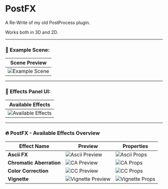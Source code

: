 # PostFX
A Re-Write of my old PostProcess plugin.

Works both in 3D and 2D.

---

### 🧪 Example Scene:

| Scene Preview |
|---------------|
| ![Example Scene](https://github.com/user-attachments/assets/cbca59c7-a5a1-4c89-99c5-e77fd5e52bc3) |

---

### 🧩 Effects Panel UI:

| Available Effects |
|------------|
| ![Available Effects](https://github.com/user-attachments/assets/a8af53cf-9b68-4ef1-9039-3f513c470790) |

---


### 🔥 PostFX - Available Effects Overview

| Effect Name             | Preview                                                                                       | Properties                                                                                  |
|-------------------------|-----------------------------------------------------------------------------------------------|---------------------------------------------------------------------------------------------|
| **Ascii FX**            | ![Ascii Preview](https://github.com/user-attachments/assets/41b7a9de-372e-4d3c-8ec2-bb7da81bf7a4) | ![Ascii Props](https://github.com/user-attachments/assets/11f8d4a5-4aae-4c48-8079-c0f9e278c045) |
| **Chromatic Aberration**| ![CA Preview](https://github.com/user-attachments/assets/0b318c88-e949-401d-a9c0-18173989c342)  | ![CA Props](https://github.com/user-attachments/assets/a69d8ff9-babd-473f-8363-ae185bfe2d14)    |
| **Color Correction**    | ![CC Preview](https://github.com/user-attachments/assets/35121f75-69f8-4b60-87fc-73754d2d09dd) | ![CC Props](https://github.com/user-attachments/assets/8cfb0f31-1d3d-4484-ab7d-d1e870444ef7)   |
| **Vignette**            | ![Vignette Preview](https://github.com/user-attachments/assets/c7c9c513-32f9-4273-ac67-1f9ef8b0194c) | ![Vignette Props](https://github.com/user-attachments/assets/5c26f9d1-feef-4fdb-b29f-d2771689f276) |
